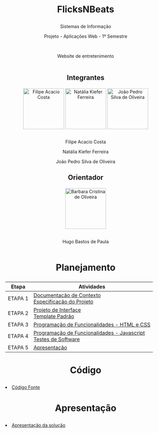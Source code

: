# <p align="center"> FlicksNBeats

<p align="center">Sistemas de Informação

<p align="center"> Projeto - Aplicações Web - 1º Semestre

  
<br><p align="center"> Website de entretenimento <br><br>

## <p align="center"> Integrantes

<div style="display: inline_block" <p align="center"> 
  <img align="center" alt="Filipe Acacio Costa" height="128" width="128" src="https://i.imgur.com/Une3CF0.jpg">
  <img align="center" alt="Natália Kiefer Ferreira" height="128" width="128" src="https://i.imgur.com/79bEaWk.jpg">
  <img align="center" alt="João Pedro Silva de Oliveira" height="128" width="128" src="https://i.imgur.com/4zE1XnC.jpg">
  </div> <br>

<p align="center"> Filipe Acacio Costa
<p align="center"> Natália Kiefer Ferreira
<p align="center"> João Pedro Silva de Oliveira

## <p align="center"> Orientador

<div style="display: inline_block" <p align="center"> 
  <img align="center" alt="Barbara Cristina de Oliveira" height="128" width="128" src="https://i.imgur.com/2ZqA5S2.jpg">
  </div> <br>

<p align="center"> Hugo Bastos de Paula <br><br>

# <p align="center"> Planejamento

| Etapa         | Atividades |
|  :----:   | ----------- |
| ETAPA 1         |[Documentação de Contexto](docs/context.md) <br> [Especificação do Projeto](docs/especification.md) |
| ETAPA 2         |[Projeto de Interface](docs/interface.md) <br> [Template Padrão](docs/template.md) |
| ETAPA 3         |[Programação de Funcionalidades - HTML e CSS](docs/development.md) |
| ETAPA 4        |[Programação de Funcionalidades - Javascript](docs/development.md) <br> [Testes de Software ](docs/tests.md) |
| ETAPA 5         | [Apresentação](presentation/README.md) |

# <p align="center"> Código

<li><a href="src/README.md"> Código Fonte</a></li>

# <p align="center"> Apresentação

<li><a href="presentation/README.md"> Apresentação da solução</a></li>
